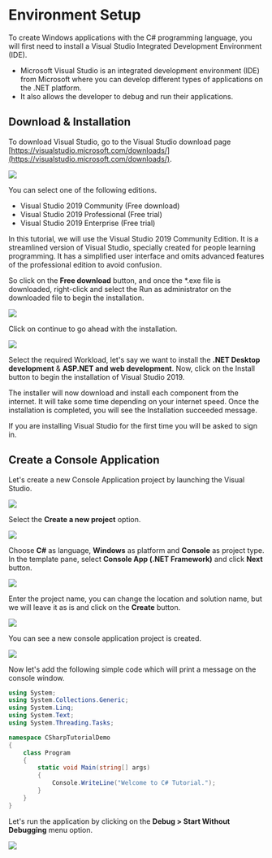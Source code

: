 ﻿---
PermaID: 100001
Name: Overview
---

# Environment Setup

To create Windows applications with the C# programming language, you will first need to install a Visual Studio Integrated Development Environment (IDE). 

 - Microsoft Visual Studio is an integrated development environment (IDE) from Microsoft where you can develop different types of applications on the .NET platform. 
 - It also allows the developer to debug and run their applications.

## Download & Installation

To download Visual Studio, go to the Visual Studio download page [https://visualstudio.microsoft.com/downloads/](https://visualstudio.microsoft.com/downloads/).

<img src="https://raw.githubusercontent.com/zzzprojects/learn-orm/master/tutorials/csharp-tutorial/images/setup-1.png">

You can select one of the following editions.

 - Visual Studio 2019 Community (Free download)
 - Visual Studio 2019 Professional (Free trial)
 - Visual Studio 2019 Enterprise (Free trial)

In this tutorial, we will use the Visual Studio 2019 Community Edition. It is a streamlined version of Visual Studio, specially created for people learning programming. It has a simplified user interface and omits advanced features of the professional edition to avoid confusion. 

So click on the **Free download** button, and once the *.exe file is downloaded, right-click and select the Run as administrator on the downloaded file to begin the installation.

<img src="https://raw.githubusercontent.com/zzzprojects/learn-orm/master/tutorials/csharp-tutorial/images/setup-2.png">

Click on continue to go ahead with the installation. 

<img src="https://raw.githubusercontent.com/zzzprojects/learn-orm/master/tutorials/csharp-tutorial/images/setup-3.png">

Select the required Workload, let's say we want to install the **.NET Desktop development** & **ASP.NET and web development**. Now, click on the Install button to begin the installation of Visual Studio 2019.

The installer will now download and install each component from the internet. It will take some time depending on your internet speed. Once the installation is completed, you will see the Installation succeeded message.

If you are installing Visual Studio for the first time you will be asked to sign in.

## Create a Console Application

Let's create a new Console Application project by launching the Visual Studio.

<img src="https://raw.githubusercontent.com/zzzprojects/learn-orm/master/tutorials/csharp-tutorial/images/setup-4.png">

Select the **Create a new project** option.

<img src="https://raw.githubusercontent.com/zzzprojects/learn-orm/master/tutorials/csharp-tutorial/images/setup-5.png">

Choose **C#** as language, **Windows** as platform and **Console** as project type. In the template pane, select **Console App (.NET Framework)** and click **Next** button.

<img src="https://raw.githubusercontent.com/zzzprojects/learn-orm/master/tutorials/csharp-tutorial/images/setup-6.png">

Enter the project name, you can change the location and solution name, but we will leave it as is and click on the **Create** button.  

<img src="https://raw.githubusercontent.com/zzzprojects/learn-orm/master/tutorials/csharp-tutorial/images/setup-6.png">

You can see a new console application project is created. 

<img src="https://raw.githubusercontent.com/zzzprojects/learn-orm/master/tutorials/csharp-tutorial/images/setup-7.png">

Now let's add the following simple code which will print a message on the console window.

```csharp
using System;
using System.Collections.Generic;
using System.Linq;
using System.Text;
using System.Threading.Tasks;

namespace CSharpTutorialDemo
{
    class Program
    {
        static void Main(string[] args)
        {
            Console.WriteLine("Welcome to C# Tutorial.");
        }
    }
}
```

Let's run the application by clicking on the **Debug > Start Without Debugging** menu option. 

<img src="https://raw.githubusercontent.com/zzzprojects/learn-orm/master/tutorials/csharp-tutorial/images/setup-8.png">

